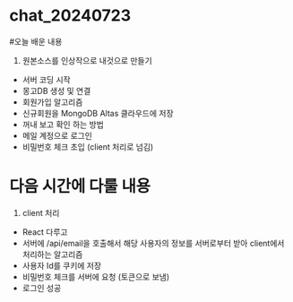 # chat_20240723
#오늘 배운 내용
1. 원본소스를 인상작으로 내것으로 만들기
- 서버 코딩 시작
- 몽고DB 생성 및 연결
- 회원가입 알고리즘
- 신규회원을 MongoDB Altas 클라우드에 저장
- 꺼내 보고 확인 하는 방법
- 메일 계정으로 로그인
- 비밀번호 체크 초입 (client 처리로 넘김)

# 다음 시간에 다룰 내용
1. client 처리
- React 다루고
- 서버에 /api/email을 호출해서 해당 사용자의 정보를 서버로부터 받아 client에서 처리하는 알고리즘
- 사용자 Id를 쿠키에 저장
- 비밀번호 체크를 서버에 요청 (토큰으로 보냄)
- 로그인 성공